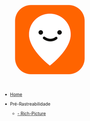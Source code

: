 <a href="/" style="text-decoration: none;">
    <img alt="Logo-moovit" src="assets/logo.png" style="border-radius: 30%; padding: 40px">
</a>

* [Home]()


* Pré-Rastreabilidade
    * [- Rich-Picture](./Elicitacao/RichPicture)